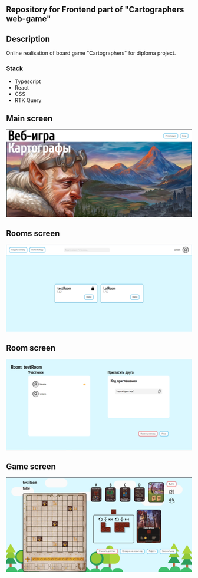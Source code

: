 ## Repository for Frontend part of "Cartographers web-game"

## Description
Online realisation of board game "Cartographers" for diploma project.

### Stack
* Typescript
* React
* CSS
* RTK Query

## Main screen
![img.png](./public/preview/img.png)
## Rooms screen
![img_1.png](./public/preview/img_1.png)
## Room screen
![img_2.png](./public/preview/img_2.png)
## Game screen
![img_3.png](./public/preview/img_3.png)



